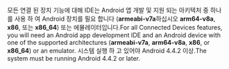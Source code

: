 <span data-ttu-id="5493f-101">모든 연결 된 장치 기능에 대해 IDE는 Android 앱 개발 및 지원 되는 아키텍처 중 하나를 사용 하 여 Android 장치를 필요 합니다 (**armeabi-v7a**하십시오 **arm64-v8a**, **x86**, 또는 **x86_64**) 또는 에뮬레이터입니다.</span><span class="sxs-lookup"><span data-stu-id="5493f-101">For all Connected Devices features, you will need an Android app development IDE and an Android device with one of the supported architectures (**armeabi-v7a**, **arm64-v8a**, **x86**, or **x86_64**) or an emulator.</span></span> <span data-ttu-id="5493f-102">시스템 실행 하 고 있어야 Android 4.4.2 이상.</span><span class="sxs-lookup"><span data-stu-id="5493f-102">The system must be running Android 4.4.2 or later.</span></span>